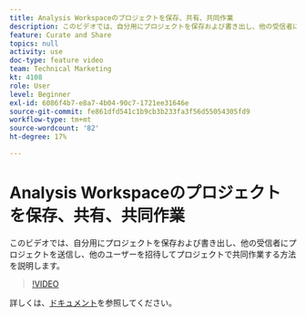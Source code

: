 ```yaml
---
title: Analysis Workspaceのプロジェクトを保存、共有、共同作業
description: このビデオでは、自分用にプロジェクトを保存および書き出し、他の受信者にプロジェクトを送信し、他のユーザーを招待してプロジェクトで共同作業する方法を説明します。
feature: Curate and Share
topics: null
activity: use
doc-type: feature video
team: Technical Marketing
kt: 4108
role: User
level: Beginner
exl-id: 6086f4b7-e8a7-4b04-90c7-1721ee31646e
source-git-commit: fe861dfd541c1b9cb3b233fa3f56d55054305fd9
workflow-type: tm+mt
source-wordcount: '82'
ht-degree: 17%

---
```


# Analysis Workspaceのプロジェクトを保存、共有、共同作業

このビデオでは、自分用にプロジェクトを保存および書き出し、他の受信者にプロジェクトを送信し、他のユーザーを招待してプロジェクトで共同作業する方法を説明します。

>[!VIDEO](https://video.tv.adobe.com/v/30993/?quality=12)

詳しくは、[ドキュメント](https://experienceleague.adobe.com/docs/analytics/analyze/analysis-workspace/curate-share/send-schedule-files.html?lang=ja)を参照してください。
